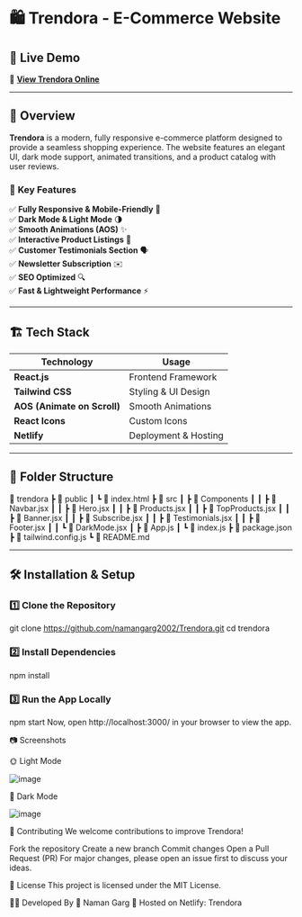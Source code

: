 # 🛍️ Trendora - E-Commerce Website

## 🚀 Live Demo  
🔗 **[View Trendora Online](https://e-commerce-trendora.netlify.app/)**  

---

## 📌 Overview  
**Trendora** is a modern, fully responsive e-commerce platform designed to provide a seamless shopping experience. The website features an elegant UI, dark mode support, animated transitions, and a product catalog with user reviews.  

### 🎯 **Key Features**  
✅ **Fully Responsive & Mobile-Friendly** 📱  
✅ **Dark Mode & Light Mode** 🌗  
✅ **Smooth Animations (AOS)** ✨  
✅ **Interactive Product Listings** 🛒  
✅ **Customer Testimonials Section** 🗣️  
✅ **Newsletter Subscription** ✉️  
✅ **SEO Optimized** 🔍  
✅ **Fast & Lightweight Performance** ⚡  

---

## 🏗️ Tech Stack  

| **Technology**      | **Usage**              |
|---------------------|-----------------------|
| **React.js**       | Frontend Framework     |
| **Tailwind CSS**   | Styling & UI Design    |
| **AOS (Animate on Scroll)** | Smooth Animations |
| **React Icons**    | Custom Icons           |
| **Netlify**        | Deployment & Hosting   |

---

## 📂 Folder Structure  

📂 trendora
┣ 📂 public
┃ ┗ 📜 index.html
┣ 📂 src
┃ ┣ 📂 Components
┃ ┃ ┣ 📜 Navbar.jsx
┃ ┃ ┣ 📜 Hero.jsx
┃ ┃ ┣ 📜 Products.jsx
┃ ┃ ┣ 📜 TopProducts.jsx
┃ ┃ ┣ 📜 Banner.jsx
┃ ┃ ┣ 📜 Subscribe.jsx
┃ ┃ ┣ 📜 Testimonials.jsx
┃ ┃ ┣ 📜 Footer.jsx
┃ ┃ ┗ 📜 DarkMode.jsx
┃ ┣ 📜 App.js
┃ ┗ 📜 index.js
┣ 📜 package.json
┣ 📜 tailwind.config.js
┗ 📜 README.md


---

## 🛠️ Installation & Setup  

### 1️⃣ **Clone the Repository**  

git clone https://github.com/namangarg2002/Trendora.git
cd trendora

### 2️⃣ **Install Dependencies**

npm install

### 3️⃣ **Run the App Locally**
npm start
Now, open http://localhost:3000/ in your browser to view the app.

📷 Screenshots


🌞 Light Mode

![image](https://github.com/user-attachments/assets/08cdd306-d7d3-442c-abdb-1483564ab76f)

🌙 Dark Mode

![image](https://github.com/user-attachments/assets/717f6dea-1482-4c06-821e-f1cbed350b3c)

🤝 Contributing
We welcome contributions to improve Trendora!

Fork the repository
Create a new branch
Commit changes
Open a Pull Request (PR)
For major changes, please open an issue first to discuss your ideas.

📜 License
This project is licensed under the MIT License.

👨‍💻 Developed By
📌 Naman Garg
🚀 Hosted on Netlify: Trendora


